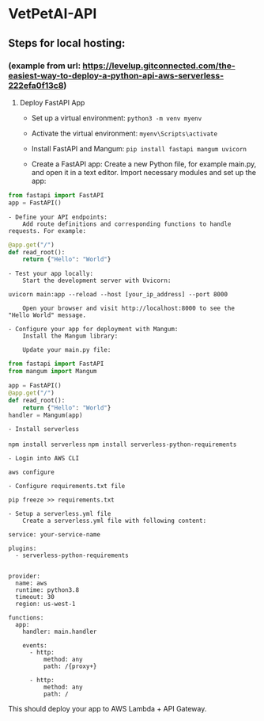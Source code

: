 # VetPetAI-API

## Steps for local hosting: 
### (example from url: https://levelup.gitconnected.com/the-easiest-way-to-deploy-a-python-api-aws-serverless-222efa0f13c8)
1. Deploy FastAPI App
    - Set up a virtual environment:
```python3 -m venv myenv```

    - Activate the virtual environment:
```myenv\Scripts\activate```

    - Install FastAPI and Mangum:
```pip install fastapi mangum uvicorn```

    - Create a FastAPI app:
        Create a new Python file, for example main.py, and open it in a text editor. Import necessary modules and set up the app:
```python
from fastapi import FastAPI
app = FastAPI()
```

    - Define your API endpoints:
        Add route definitions and corresponding functions to handle requests. For example:
```python
@app.get("/")
def read_root():
    return {"Hello": "World"}
```

    - Test your app locally:
        Start the development server with Uvicorn:

```uvicorn main:app --reload --host [your_ip_address] --port 8000```

        Open your browser and visit http://localhost:8000 to see the "Hello World" message.

    - Configure your app for deployment with Mangum:
        Install the Mangum library:

        Update your main.py file:

```python
from fastapi import FastAPI
from mangum import Mangum

app = FastAPI()
@app.get("/")
def read_root():
    return {"Hello": "World"}
handler = Mangum(app)
```


    - Install serverless
```npm install serverless```
```npm install serverless-python-requirements```

    - Login into AWS CLI
```aws configure```

    - Configure requirements.txt file
```pip freeze >> requirements.txt```

    - Setup a serverless.yml file
        Create a serverless.yml file with following content:
```
service: your-service-name

plugins:
  - serverless-python-requirements


provider:
  name: aws
  runtime: python3.8
  timeout: 30
  region: us-west-1

functions:
  app:
    handler: main.handler
  
    events:
      - http:
          method: any
          path: /{proxy+}
          
      - http:
          method: any
          path: /
```
          
This should deploy your app to AWS Lambda + API Gateway.